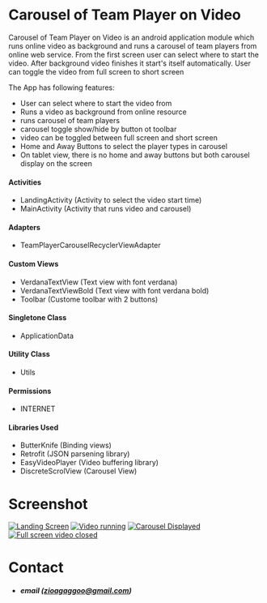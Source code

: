 # Carousel of Team Player on Video


Carousel of Team Player on Video is an android application module which runs online video as background and runs a carousel of team players from online web service. From the first screen user can select where to start the video. After background video finishes it start's itself automatically.
User can toggle the video from full screen to short screen


The App has following features:

- User can select where to start the video from
- Runs a video as background from online resource
- runs carousel of team players
- carousel toggle show/hide by button ot toolbar
- video can be toggled between full screen and short screen
- Home and Away Buttons to select the player types in carousel
- On tablet view, there is no home and away buttons but both carousel display on the screen

#### Activities
- LandingActivity (Activity to select the video start time)
- MainActivity (Activity that runs video and carousel)

#### Adapters
- TeamPlayerCarouselRecyclerViewAdapter

#### Custom Views
- VerdanaTextView (Text view with font verdana)
- VerdanaTextViewBold (Text view with font verdana bold)
- Toolbar (Custome toolbar with 2 buttons)

#### Singletone Class
- ApplicationData

#### Utility Class
- Utils

#### Permissions
- INTERNET

#### Libraries Used
- ButterKnife (Binding views)
- Retrofit (JSON parsening library)
- EasyVideoPlayer (Video buffering library)
- DiscreteScrolView (Carousel View)

# Screenshot
   [![Landing Screen](https://s15.postimg.cc/z1e9ulebf/Screenshot_20180629-074338.png)](https://postimg.cc/image/q6dfk2piv/)
   [![Video running](https://s15.postimg.cc/q6dfk5hu3/Screenshot_20180629-074351.png)](https://postimg.cc/image/wwtwtl4zr/)
   [![Carousel Displayed](https://s15.postimg.cc/a84pu2dcb/Screenshot_20180629-074401.png)](https://postimg.cc/image/5yzzrwa2v/)
   [![Full screen video closed](https://s15.postimg.cc/bn6aism57/Screenshot_20180629-074410.png)](https://postimg.cc/image/wk2ingk5z/)

# Contact
- ##### email (zioagaggoo@gmail.com)
